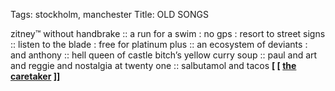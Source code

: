 Tags: stockholm, manchester
Title: OLD SONGS
  
zitney™ without handbrake :: a run for a swim : no gps : resort to street signs :: listen to the blade : free for platinum plus :: an ecosystem of deviants : and anthony :: hell queen of castle bitch’s yellow curry soup :: paul and art and reggie and nostalgia at twenty one :: salbutamol and tacos
**[ [ [the caretaker](https://thecaretaker.bandcamp.com/) ]]**